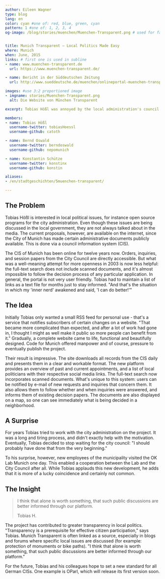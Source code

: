 ```yaml
---
author: Eileen Wagner
type: blog
lang: en
color: cyan #one of: red, blue, green, cyan
pattern: 1 #one of: 1, 2, 3, 4
og-image: /blog/stories/muenchen/Muenchen-Transparent.png # used for facebook & twitter card


title: Munich Transparent – Local Politics Made Easy
where: Munich
when: June, 2015
links: # first one is used in subline
- name: www.muenchen-transparent.de
  url: https://www.muenchen-transparent.de/

- name: Bericht in der Süddeutschen Zeitung
  url: http://www.sueddeutsche.de/muenchen/onlineportal-muenchen-transparent-das-glaeserne-rathaus-1.2328588

images: #use 3:2 proportioned image
- imgname: stories/Muenchen-Transparent.png
  alt: Die Website von München Transparent

excerpt: Tobias Hößl was annoyed by the local administration's council information system. He decided to make his own website that provided crucial features. This project has now become a platform for transparency in Munich. The users are thrilled.

members:
- name: Tobias Hößl
  username-twitter: tobiasHoessl
  username-github: catoth

- name: Bernd Oswald
  username-twitter: berndoswald
  username-github: nepomunich

- name: Konstantin Schütze
  username-twitter: konstinx
  username-github: konstin

aliases:
- /en/stadtgeschichten/5muenchen-transparent/

---
```

## The Problem

Tobias Hößl is interested in local political issues, for instance open source programs for the city administration. Even though these issues are being discussed in the local government, they are not always talked about in the media. The current proposals, however, are available on the internet, since the City of Munich has made certain administrative documents publicly available. This is done via a council information system (CIS).

The CIS of Munich has been online for twelve years now. Orders, inquiries, and session papers from the City Council are directly accessible. But what was a well-meaning attempt for more openness in 2003 is now less helpful: the full-text search does not include scanned documents, and it's almost impossible to follow the decision process of any particular application. In general, the portal is not very user friendly. Tobias had to maintain a list of links as a text file for months just to stay informed. "And that's the situation in which my 'inner nerd' awakened and said, 'I can do better!'"

## The Idea

Initially Tobias only wanted a small RSS feed for personal use - that's a service that notifies subscribers of certain changes on a website. "That became more complicated than expected, and after a lot of work had gone in, I thought I might as well make it public so more people can benefit from it." Gradually, a complete website came to life, functional and beautifully designed. Code for Munich offered manpower and of course, pressure to eventually publish the project.

Their result is impressive. The site downloads all records from the CIS daily and presents them in a clear and workable format. The new platform provides an overview of past and current appointments, and a list of local politicians with their respective social media links. The full-text search now incorporates scanned documents. What's unique to this system: users can be notified by e-mail of new requests and inquiries that concern them. It also allows them to follow whether and when inquiries were answered, and informs them of existing decision papers. The documents are also displayed on a map, so one can see immediately what is being decided in a neighborhood.

## A Surprise

For years Tobias tried to work with the city administration on the project. It was a long and tiring process, and didn't exactly help with the motivation. Eventually, Tobias decided to stop waiting for the city council: "I should probably have done that from the very beginning."

To his surprise, however, new employees of the municipality visited the OK Lab Munich one day. This enabled a cooperation between the Lab and the City Council after all. While Tobias applauds this new development, he adds that it is more of a lucky coincidence and certainly not common.

## The Insight

<blockquote>
  <p>I think that alone is worth something, that such public discussions are better informed through our platform.</p>
  <footer>Tobias H.</footer>
</blockquote>

The project has contributed to greater transparency in local politics. "Transparency is a prerequisite for effective citizen participation," says Tobias. Munich Transparent is often linked as a source, especially in blogs and forums where specific local issues are discussed (for example: protection of monuments or bike paths). "I think that alone is worth something, that such public discussions are better informed through our platform."

For the future, Tobias and his colleagues hope to set a new standard for all German CISs. One example is OParl, which will release its first version soon.

